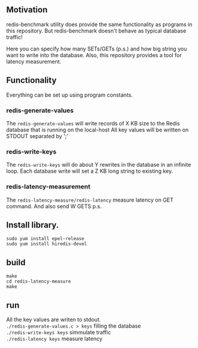 ## Motivation 
redis-benchmark utility does provide the same functionality as programs in this repository. But redis-benchmark doesn't behave as typical database traffic! 

Here you can specify how many SETs/GETs (p.s.) and how big string you want to write into the database. Also, this repository provides a tool for latency measurement.  

## Functionality
Everything can be set up using program constants. 

### redis-generate-values 
The `redis-generate-values` will write records of X KB size to the Redis database that is running on the local-host All key values will be written on STDOUT separated by ';'

### redis-write-keys 
The `redis-write-keys` will do about Y rewrites in the database in an infinite loop. Each database write will set a Z KB long string to existing key.

### redis-latency-measurement 
The `redis-latency-measure/redis-latency` measure latency on GET command. And also send W GETS p.s.

## Install library. 

`sudo yum install epel-release` \
`sudo yum install hiredis-devel`

## build 
`make` \
`cd redis-latency-measure` \
`make`

## run 
All the key values are writen to stdout. \
`./redis-generate-values.c > keys` filling the database \
`./redis-write-keys keys` simmulate traffic \
`./redis-latency keys` measure latency 
